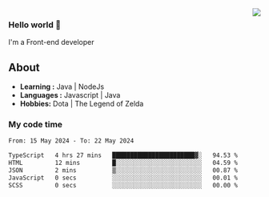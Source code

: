 <img align='right' src="https://github-readme-stats.vercel.app/api?username=jumodada&show_icons=true&theme=vue">

### Hello world 👋

I'm a Front-end developer 
    
## About
-  **Learning :** Java | NodeJs
-  **Languages :** Javascript | Java
-  **Hobbies:** Dota | The Legend of Zelda

### My code time

<!--START_SECTION:waka-->

```txt
From: 15 May 2024 - To: 22 May 2024

TypeScript   4 hrs 27 mins   ███████████████████████▓░   94.53 %
HTML         12 mins         █░░░░░░░░░░░░░░░░░░░░░░░░   04.59 %
JSON         2 mins          ▒░░░░░░░░░░░░░░░░░░░░░░░░   00.87 %
JavaScript   0 secs          ░░░░░░░░░░░░░░░░░░░░░░░░░   00.01 %
SCSS         0 secs          ░░░░░░░░░░░░░░░░░░░░░░░░░   00.00 %
```

<!--END_SECTION:waka-->
